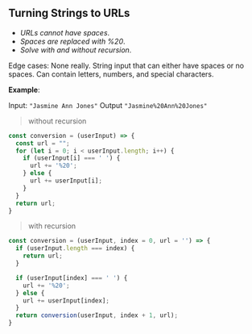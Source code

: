 ## Turning Strings to URLs

* _URLs cannot have spaces_. 
* _Spaces are replaced with %20_.
* _Solve with and without recursion_.

Edge cases: None really. String input that can either have spaces or no spaces. Can contain letters, numbers, and special characters.

**Example**:

Input: `"Jasmine Ann Jones"`
Output `"Jasmine%20Ann%20Jones"`

> without recursion

```javascript
const conversion = (userInput) => {
  const url = "";
  for (let i = 0; i < userInput.length; i++) {
    if (userInput[i] === ' ') {
      url += '%20';
    } else {
      url += userInput[i];
    }
  }
  return url;
}
```

> with recursion
```javascript
const conversion = (userInput, index = 0, url = '') => {
  if (userInput.length === index) {
    return url;
  }

  if (userInput[index] === ' ') {
    url += '%20';
  } else {
    url += userInput[index];
  }
  return conversion(userInput, index + 1, url);
}
```

